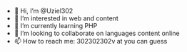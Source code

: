 - 👋 Hi, I’m @Uziel302
- 👀 I’m interested in web and content
- 🌱 I’m currently learning PHP
- 💞️ I’m looking to collaborate on languages content online
- 📫 How to reach me: 302302302v at you can guess

<!---
Uziel302/Uziel302 is a ✨ special ✨ repository because its `README.md` (this file) appears on your GitHub profile.
You can click the Preview link to take a look at your changes.
--->
